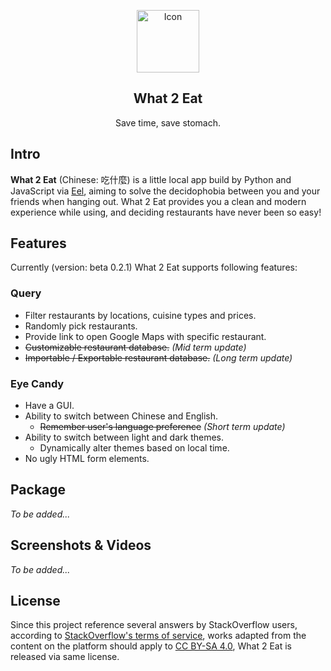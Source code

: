 <p align="center">
 <img width="100px" src="https://i.imgur.com/ji451J2.png" align="center" alt="Icon" />
 <h2 align="center">What 2 Eat</h2>
 <p align="center">Save time, save stomach.</p>
</p>

## Intro

**What 2 Eat** (Chinese: 吃什麼) is a little local app build by Python and JavaScript via [Eel](https://github.com/python-eel/Eel), aiming to solve the decidophobia between you and your friends when hanging out. What 2 Eat provides you a clean and modern experience while using, and deciding restaurants have never been so easy!

## Features

Currently (version: beta 0.2.1) What 2 Eat supports following features:

### Query

* Filter restaurants by locations, cuisine types and prices.
* Randomly pick restaurants.
* Provide link to open Google Maps with specific restaurant.
* <s>Customizable restaurant database.</s> *(Mid term update)*
* <s>Importable / Exportable restaurant database.</s> *(Long term update)*

### Eye Candy

* Have a GUI.
* Ability to switch between Chinese and English.
    * <s>Remember user's language preference</s> *(Short term update)*
* Ability to switch between light and dark themes.
    * Dynamically alter themes based on local time.
* No ugly HTML form elements.

## Package

*To be added...*


## Screenshots & Videos

*To be added...*

## License

Since this project reference several answers by StackOverflow users, according to [StackOverflow's terms of service](https://stackoverflow.com/legal/terms-of-service/public), works adapted from the content on the platform should apply to [CC BY-SA 4.0](https://creativecommons.org/licenses/by-sa/4.0/), What 2 Eat is released via same license.
